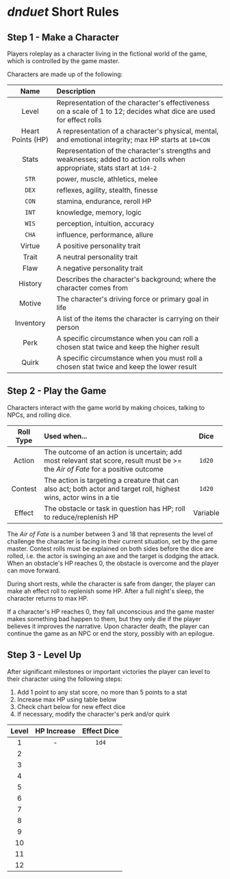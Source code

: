 # _dnduet_ Short Rules

## Step 1 - Make a Character
Players roleplay as a character living in the fictional world of the game, which is controlled by the game master.

Characters are made up of the following:

| Name | Description |
|:---:|:--- |
| Level | Representation of the character's effectiveness on a scale of 1 to 12; decides what dice are used for effect rolls |
| Heart Points (HP) | A representation of a character's physical, mental, and emotional integrity; max HP starts at `10+CON` |
| Stats | Representation of the character's strengths and weaknesses; added to action rolls when appropriate, stats start at `1d4-2` |
| <span title="strength">`STR`</span> | power, muscle, athletics, melee |
| <span title="dexterity">`DEX`</span> | reflexes, agility, stealth, finesse |
| <span title="constitution">`CON`</span> | stamina, endurance, reroll HP |
| <span title="intelligence">`INT`</span> | knowledge, memory, logic |
| <span title="wisdom">`WIS`</span> | perception, intuition, accuracy |
| <span title="charisma">`CHA`</span> | influence, performance, allure |
| Virtue | A positive personality trait |
| Trait | A neutral personality trait |
| Flaw | A negative personality trait |
| History | Describes the character's background; where the character comes from |
| Motive | The character's driving force or primary goal in life |
| Inventory | A list of the items the character is carrying on their person |
| Perk | A specific circumstance when you can roll a chosen stat twice and keep the higher result |
| Quirk | A specific circumstance when you must roll a chosen stat twice and keep the lower result |

## Step 2 - Play the Game

Characters interact with the game world by making choices, talking to NPCs, and rolling dice.

| Roll Type | Used when... | Dice |
|:---:|:--- |:---:|
| Action | The outcome of an action is uncertain; add most relevant stat score, result must be >= the _Air of Fate_ for a positive outcome | `1d20` |
| Contest | The action is targeting a creature that can also act; both actor and target roll, highest wins, actor wins in a tie | `1d20` |
| Effect | The obstacle or task in question has HP; roll to reduce/replenish HP | Variable |

The _Air of Fate_ is a number between 3 and 18 that represents the level of challenge the character is facing in their current situation, set by the game master. Contest rolls must be explained on both sides before the  dice are rolled, i.e. the actor is swinging an axe and the target is dodging the attack. When an obstacle's HP reaches 0, the obstacle is overcome and the player can move forward. 

During short rests, while the character is safe from danger, the player can make ah effect roll to replenish some HP. After a full night's sleep, the character returns to  max HP.

If a character's HP reaches 0, they fall unconscious and the game master makes something bad happen to them, but they only die if the player believes it improves the narrative. Upon character death, the player can continue the game as an NPC or end the story, possibly with an epilogue.

## Step 3 - Level Up
After significant milestones or important victories the player can level to their character using the following steps:

1. Add 1 point to any stat score, no more than 5 points to a stat
2. Increase max HP using table below
3. Check chart below for new effect dice
4. If necessary, modify the character's perk and/or quirk

| Level | HP Increase | Effect Dice |
|:---:|:---:|:---:|
| 1 | - | `1d4` |
| 2 |  |  |
| 3 |  |  |
| 4 |  |  |
| 5 |  |  |
| 6 |  |  |
| 7 |  |  |
| 8 |  |  |
| 9 |  |  |
| 10 |  |  |
| 11 |  |  |
| 12 |  |  |